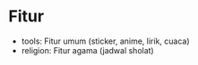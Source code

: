 # Fitur

- tools: Fitur umum (sticker, anime, lirik, cuaca)
- religion: Fitur agama (jadwal sholat)
